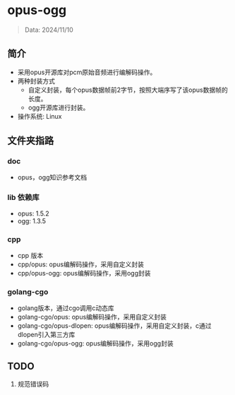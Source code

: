 # opus-ogg
> Data: 2024/11/10

## 简介
- 采用opus开源库对pcm原始音频进行编解码操作。
- 两种封装方式
  - 自定义封装，每个opus数据帧前2字节，按照大端序写了该opus数据帧的长度。
  - ogg开源库进行封装。
- 操作系统: Linux

## 文件夹指路
### doc
- opus，ogg知识参考文档
### lib 依赖库
- opus: 1.5.2
- ogg: 1.3.5
### cpp
- cpp 版本
- cpp/opus: opus编解码操作，采用自定义封装
- cpp/opus-ogg: opus编解码操作，采用ogg封装

### golang-cgo
- golang版本，通过cgo调用c动态库
- golang-cgo/opus: opus编解码操作，采用自定义封装
- golang-cgo/opus-dlopen: opus编解码操作，采用自定义封装，c通过dlopen引入第三方库
- golang-cgo/opus-ogg: opus编解码操作，采用ogg封装

## TODO
1. 规范错误码